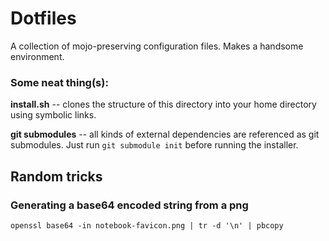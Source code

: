 # Dotfiles #
A collection of mojo-preserving configuration files. Makes a handsome environment.

### Some neat thing(s): ###

**install.sh** -- clones the structure of this directory into your home directory using symbolic links.

**git submodules** -- all kinds of external dependencies are referenced as git submodules. Just run `git submodule init` before running the installer.

## Random tricks

### Generating a base64 encoded string from a png

```
openssl base64 -in notebook-favicon.png | tr -d '\n' | pbcopy
```
